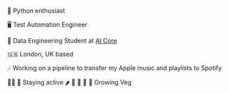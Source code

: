 🤩 Python enthusiast

🖥️ Test Automation Engineer

🌱 Data Engineering Student at [AI Core](https://www.theaicore.com/)

🇬🇧 London, UK based

🎶 Working on a pipeline to transfer my Apple music and playlists to Spotify

🏃‍♀️ 🎾 Staying active  🌶️ 🥦 🍎 🍅 🥒 Growing Veg 

